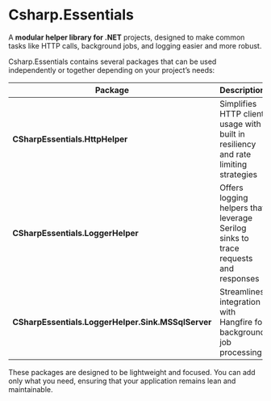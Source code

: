 # Csharp.Essentials

A **modular helper library for .NET** projects, designed to make common tasks like HTTP calls, background jobs, and logging easier and more robust.

Csharp.Essentials contains several packages that can be used independently or together depending on your project’s needs:

| Package                     | Description                                                                             | NuGet      |
|----------------------------|-----------------------------------------------------------------------------------------|-----------|
| **CSharpEssentials.HttpHelper** | Simplifies HTTP client usage with built in resiliency and rate limiting strategies | [NuGet](https://www.nuget.org/packages/CSharpEssentials.HttpHelper) |
| **CSharpEssentials.LoggerHelper** | Offers logging helpers that leverage Serilog sinks to trace requests and responses| [NuGet](https://www.nuget.org/packages/CSharpEssentials.LoggerHelper) |
| **CSharpEssentials.LoggerHelper.Sink.MSSqlServer** | Streamlines integration with Hangfire for background job processing| [NuGet](https://www.nuget.org/packages/CSharpEssentials.LoggerHelper.Sink.MSSqlServer) |

These packages are designed to be lightweight and focused. You can add only what you need, ensuring that your application remains lean and maintainable.



